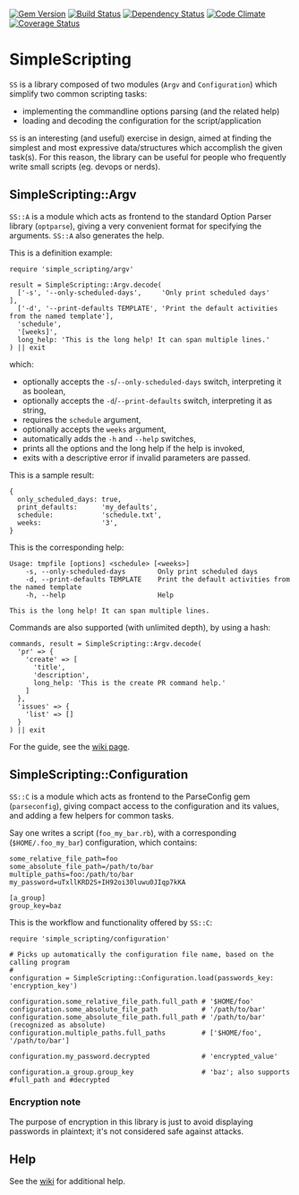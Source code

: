 [![Gem Version][GV img]](https://rubygems.org/gems/simple_scripting)
[![Build Status][BS img]](https://travis-ci.org/saveriomiroddi/simple_scripting)
[![Dependency Status][DS img]](https://gemnasium.com/saveriomiroddi/simple_scripting)
[![Code Climate][CC img]](https://codeclimate.com/github/saveriomiroddi/simple_scripting)
[![Coverage Status][CS img]](https://coveralls.io/r/saveriomiroddi/simple_scripting)

# SimpleScripting

`SS` is a library composed of two modules (`Argv` and `Configuration`) which simplify two common scripting tasks:

- implementing the commandline options parsing (and the related help)
- loading and decoding the configuration for the script/application

`SS` is an interesting (and useful) exercise in design, aimed at finding the simplest and most expressive data/structures which accomplish the given task(s). For this reason, the library can be useful for people who frequently write small scripts (eg. devops or nerds).

## SimpleScripting::Argv

`SS::A` is a module which acts as frontend to the standard Option Parser library (`optparse`), giving a very convenient format for specifying the arguments. `SS::A` also generates the help.

This is a definition example:

    require 'simple_scripting/argv'

    result = SimpleScripting::Argv.decode(
      ['-s', '--only-scheduled-days',     'Only print scheduled days'                           ],
      ['-d', '--print-defaults TEMPLATE', 'Print the default activities from the named template'],
      'schedule',
      '[weeks]',
      long_help: 'This is the long help! It can span multiple lines.'
    ) || exit

which:

- optionally accepts the `-s`/`--only-scheduled-days` switch, interpreting it as boolean,
- optionally accepts the `-d`/`--print-defaults` switch, interpreting it as string,
- requires the `schedule` argument,
- optionally accepts the `weeks` argument,
- automatically adds the `-h` and `--help` switches,
- prints all the options and the long help if the help is invoked,
- exits with a descriptive error if invalid parameters are passed.

This is a sample result:

    {
      only_scheduled_days: true,
      print_defaults:      'my_defaults',
      schedule:            'schedule.txt',
      weeks:               '3',
    }

This is the corresponding help:

    Usage: tmpfile [options] <schedule> [<weeks>]
        -s, --only-scheduled-days        Only print scheduled days
        -d, --print-defaults TEMPLATE    Print the default activities from the named template
        -h, --help                       Help

    This is the long help! It can span multiple lines.

Commands are also supported (with unlimited depth), by using a hash:

    commands, result = SimpleScripting::Argv.decode(
      'pr' => {
        'create' => [
          'title',
          'description',
          long_help: 'This is the create PR command help.'
        ]
      },
      'issues' => {
        'list' => []
      }
    ) || exit

For the guide, see the [wiki page](https://github.com/saveriomiroddi/simple_scripting/wiki/SimpleScripting::Argv-Guide).

## SimpleScripting::Configuration

`SS::C` is a module which acts as frontend to the ParseConfig gem (`parseconfig`), giving compact access to the configuration and its values, and adding a few helpers for common tasks.

Say one writes a script (`foo_my_bar.rb`), with a corresponding (`$HOME/.foo_my_bar`) configuration, which contains:

    some_relative_file_path=foo
    some_absolute_file_path=/path/to/bar
    multiple_paths=foo:/path/to/bar
    my_password=uTxllKRD2S+IH92oi30luwu0JIqp7kKA

    [a_group]
    group_key=baz

This is the workflow and functionality offered by `SS::C`:

    require 'simple_scripting/configuration'

    # Picks up automatically the configuration file name, based on the calling program
    #
    configuration = SimpleScripting::Configuration.load(passwords_key: 'encryption_key')

    configuration.some_relative_file_path.full_path # '$HOME/foo'
    configuration.some_absolute_file_path           # '/path/to/bar'
    configuration.some_absolute_file_path.full_path # '/path/to/bar' (recognized as absolute)
    configuration.multiple_paths.full_paths         # ['$HOME/foo', '/path/to/bar']

    configuration.my_password.decrypted             # 'encrypted_value'

    configuration.a_group.group_key                 # 'baz'; also supports #full_path and #decrypted

### Encryption note

The purpose of encryption in this library is just to avoid displaying passwords in plaintext; it's not considered safe against attacks.

## Help

See the [wiki](https://github.com/saveriomiroddi/simple_scripting/wiki) for additional help.

[GV img]: https://badge.fury.io/rb/simple_scripting.png
[BS img]: https://travis-ci.org/saveriomiroddi/simple_scripting.svg?branch=master
[DS img]: https://gemnasium.com/saveriomiroddi/simple_scripting.png
[CC img]: https://codeclimate.com/github/saveriomiroddi/simple_scripting.png
[CS img]: https://coveralls.io/repos/saveriomiroddi/simple_scripting/badge.png?branch=master
